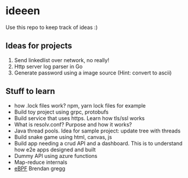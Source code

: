 # ideeen

Use this repo to keep track of ideas :)

## Ideas for projects

1. Send linkedlist over network, no really!
2. Http server log parser in Go
3. Generate password using a image source (Hint: convert to ascii)

## Stuff to learn

* how .lock files work? npm, yarn lock files for example
* Build toy project using grpc, protobufs
* Build service that uses https. Learn how tls/ssl works
* What is resolv.conf? Purpose and how it works?
* Java thread pools. Idea for sample project: update tree with threads
* Build snake game using html, canvas, js
* Build app needing a crud API and a dashboard. This is to understand how e2e apps designed and built
* Dummy API using azure functions
* Map-reduce internals
* [eBPF](http://www.brendangregg.com/blog/2019-01-01/learn-ebpf-tracing.html) Brendan gregg 
